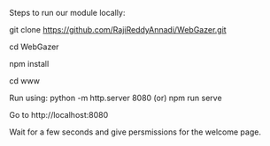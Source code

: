 Steps to run our module locally:

git clone https://github.com/RajiReddyAnnadi/WebGazer.git

cd WebGazer

npm install

cd www

Run using:
python -m http.server 8080 (or) npm run serve

Go to http://localhost:8080

Wait for a few seconds and give persmissions for the welcome page.